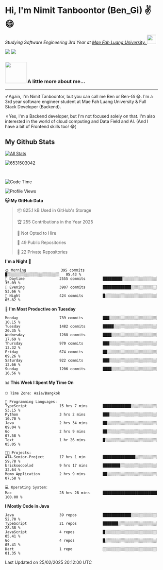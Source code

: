# Hi, I'm Nimit Tanboontor (Ben_Gi) ✌😄
<p><em>Studying Software Engineering 3rd Year at <a href="https://en.mfu.ac.th/home.html"> Mae Fah Luang University.
</a><img src="https://media.giphy.com/media/WUlplcMpOCEmTGBtBW/giphy.gif" width="30"> </em></p>


[![](https://img.shields.io/badge/linkedin-%230077B5.svg?style=for-the-badge&logo=linkedin)]([https://www.linkedin.com/in/thanaphoom-babparn/](https://www.linkedin.com/in/nimit-tanbooutor-798139246/))
[![](https://img.shields.io/badge/Medium-12100E?style=for-the-badge&logo=medium&logoColor=white)](https://medium.com/@nimittanbooutor)

### <img src="https://media.giphy.com/media/VgCDAzcKvsR6OM0uWg/giphy.gif" width="70"> A little more about me...  

<hr> <!-- Horizontal line -->

&#10004;Again, I'm Nimit Tanboontor, but you can call me Ben or Ben-Gi 😁. I'm a 3rd year software engineer student at Mae Fah Luang University & Full Stack Developer (Backend).

&#10007;Yes, I'm a Backend developer, but I'm not focused solely on that. I'm also interested in the world of cloud computing and Data Field and AI. (And I have a bit of Frontend skills too! 😂)


## My Github Stats

[![All Stats](https://github-readme-stats.vercel.app/api?username=6531503042&show_icons=true&theme=algolia)](https://github.com/6531503042)

<p><img align="center" src="https://github-readme-streak-stats.herokuapp.com/?user=6531503042&" alt="6531503042" /></p>

<br />


<!--START_SECTION:waka-->
![Code Time](http://img.shields.io/badge/Code%20Time-308%20hrs%2031%20mins-blue)

![Profile Views](http://img.shields.io/badge/Profile%20Views-18-blue)

**🐱 My GitHub Data** 

> 📦 825.1 kB Used in GitHub's Storage 
 > 
> 🏆 255 Contributions in the Year 2025
 > 
> 🚫 Not Opted to Hire
 > 
> 📜 49 Public Repositories 
 > 
> 🔑 22 Private Repositories 
 > 
**I'm a Night 🦉** 

```text
🌞 Morning                395 commits         █░░░░░░░░░░░░░░░░░░░░░░░░   05.43 % 
🌆 Daytime                2555 commits        █████████░░░░░░░░░░░░░░░░   35.09 % 
🌃 Evening                3907 commits        █████████████░░░░░░░░░░░░   53.66 % 
🌙 Night                  424 commits         █░░░░░░░░░░░░░░░░░░░░░░░░   05.82 % 
```
📅 **I'm Most Productive on Tuesday** 

```text
Monday                   739 commits         ███░░░░░░░░░░░░░░░░░░░░░░   10.15 % 
Tuesday                  1482 commits        █████░░░░░░░░░░░░░░░░░░░░   20.35 % 
Wednesday                1288 commits        ████░░░░░░░░░░░░░░░░░░░░░   17.69 % 
Thursday                 970 commits         ███░░░░░░░░░░░░░░░░░░░░░░   13.32 % 
Friday                   674 commits         ██░░░░░░░░░░░░░░░░░░░░░░░   09.26 % 
Saturday                 922 commits         ███░░░░░░░░░░░░░░░░░░░░░░   12.66 % 
Sunday                   1206 commits        ████░░░░░░░░░░░░░░░░░░░░░   16.56 % 
```


📊 **This Week I Spent My Time On** 

```text
🕑︎ Time Zone: Asia/Bangkok

💬 Programming Languages: 
TypeScript               15 hrs 7 mins       █████████████░░░░░░░░░░░░   53.15 % 
Python                   3 hrs 2 mins        ███░░░░░░░░░░░░░░░░░░░░░░   10.70 % 
Java                     2 hrs 34 mins       ██░░░░░░░░░░░░░░░░░░░░░░░   09.04 % 
Go                       2 hrs 9 mins        ██░░░░░░░░░░░░░░░░░░░░░░░   07.58 % 
Text                     1 hr 26 mins        █░░░░░░░░░░░░░░░░░░░░░░░░   05.05 % 

🐱‍💻 Projects: 
ATA-Senior-Project       17 hrs 1 min        ███████████████░░░░░░░░░░   59.78 % 
bricksocoolxd            9 hrs 17 mins       ████████░░░░░░░░░░░░░░░░░   32.64 % 
Memo_Application         2 hrs 9 mins        ██░░░░░░░░░░░░░░░░░░░░░░░   07.58 % 

💻 Operating System: 
Mac                      28 hrs 28 mins      █████████████████████████   100.00 % 
```

**I Mostly Code in Java** 

```text
Java                     39 repos            █████████████░░░░░░░░░░░░   52.70 % 
TypeScript               21 repos            ███████░░░░░░░░░░░░░░░░░░   28.38 % 
JavaScript               4 repos             █░░░░░░░░░░░░░░░░░░░░░░░░   05.41 % 
Go                       4 repos             █░░░░░░░░░░░░░░░░░░░░░░░░   05.41 % 
Dart                     1 repo              ░░░░░░░░░░░░░░░░░░░░░░░░░   01.35 % 
```




 Last Updated on 25/02/2025 20:12:00 UTC
<!--END_SECTION:waka-->

